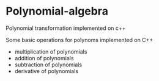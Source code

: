 # Polynomial-algebra
Polynomial transformation implemented on c++

Some basic operations for polynoms implemented on C++

- multiplication of polynomials 
- addition of polynomials
- subtraction of polynomials
- derivative of polynomials
